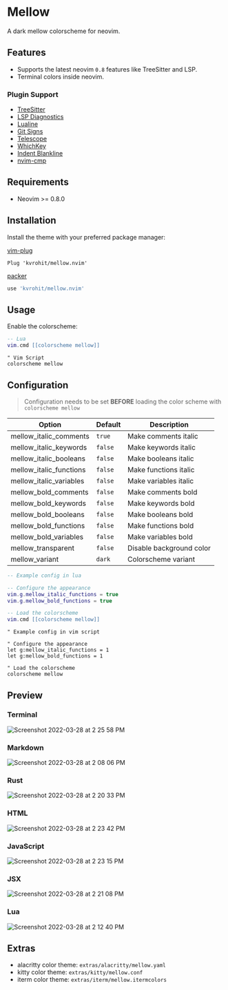 # Mellow

A dark mellow colorscheme for neovim.

## Features

- Supports the latest neovim `0.8` features like TreeSitter and LSP.
- Terminal colors inside neovim.

### Plugin Support

- [TreeSitter](https://github.com/nvim-treesitter/nvim-treesitter)
- [LSP Diagnostics](https://neovim.io/doc/user/lsp.html)
- [Lualine](https://github.com/nvim-lualine/lualine.nvim)
- [Git Signs](https://github.com/lewis6991/gitsigns.nvim)
- [Telescope](https://github.com/nvim-telescope/telescope.nvim)
- [WhichKey](https://github.com/liuchengxu/vim-which-key)
- [Indent Blankline](https://github.com/lukas-reineke/indent-blankline.nvim)
- [nvim-cmp](https://github.com/hrsh7th/nvim-cmp)

## Requirements

- Neovim >= 0.8.0

## Installation

Install the theme with your preferred package manager:

[vim-plug](https://github.com/junegunn/vim-plug)

```vim
Plug 'kvrohit/mellow.nvim'
```

[packer](https://github.com/wbthomason/packer.nvim)

```lua
use 'kvrohit/mellow.nvim'
```

## Usage

Enable the colorscheme:

```lua
-- Lua
vim.cmd [[colorscheme mellow]]
```

```vim
" Vim Script
colorscheme mellow
```

## Configuration

> Configuration needs to be set **BEFORE** loading the color scheme with `colorscheme mellow`

| Option                  | Default | Description              |
| ----------------------- | ------- | ------------------------ |
| mellow_italic_comments  | `true`  | Make comments italic     |
| mellow_italic_keywords  | `false` | Make keywords italic     |
| mellow_italic_booleans  | `false` | Make booleans italic     |
| mellow_italic_functions | `false` | Make functions italic    |
| mellow_italic_variables | `false` | Make variables italic    |
| mellow_bold_comments    | `false` | Make comments bold       |
| mellow_bold_keywords    | `false` | Make keywords bold       |
| mellow_bold_booleans    | `false` | Make booleans bold       |
| mellow_bold_functions   | `false` | Make functions bold      |
| mellow_bold_variables   | `false` | Make variables bold      |
| mellow_transparent      | `false` | Disable background color |
| mellow_variant          | `dark`  | Colorscheme variant      |

```lua
-- Example config in lua

-- Configure the appearance
vim.g.mellow_italic_functions = true
vim.g.mellow_bold_functions = true

-- Load the colorscheme
vim.cmd [[colorscheme mellow]]
```

```vim
" Example config in vim script

" Configure the appearance
let g:mellow_italic_functions = 1
let g:mellow_bold_functions = 1

" Load the colorscheme
colorscheme mellow
```

## Preview

### Terminal
![Screenshot 2022-03-28 at 2 25 58 PM](https://user-images.githubusercontent.com/1040966/160364806-458a5dad-5f2a-4a78-885b-a041d5ec5010.png)

### Markdown
![Screenshot 2022-03-28 at 2 08 06 PM](https://user-images.githubusercontent.com/1040966/160364881-94c94648-8761-4310-aa7f-a6d6b4c09f09.png)

### Rust
![Screenshot 2022-03-28 at 2 20 33 PM](https://user-images.githubusercontent.com/1040966/160364965-fd1342fb-392d-40e7-ab6c-224eae939f70.png)

### HTML
![Screenshot 2022-03-28 at 2 23 42 PM](https://user-images.githubusercontent.com/1040966/160365047-bbf15000-233a-497a-9755-9ca93e4aaaed.png)

### JavaScript
![Screenshot 2022-03-28 at 2 23 15 PM](https://user-images.githubusercontent.com/1040966/160365120-6fa24c8d-4c95-4fd9-83fc-095445b6f291.png)

### JSX
![Screenshot 2022-03-28 at 2 21 08 PM](https://user-images.githubusercontent.com/1040966/160365247-726c1804-df28-4fe3-bb1d-9f972a2890d8.png)

### Lua
![Screenshot 2022-03-28 at 2 12 40 PM](https://user-images.githubusercontent.com/1040966/160365410-5adabe98-660b-4a12-909e-88c5f5ff080c.png)


## Extras

- alacritty color theme: `extras/alacritty/mellow.yaml`
- kitty color theme: `extras/kitty/mellow.conf`
- iterm color theme: `extras/iterm/mellow.itermcolors`

